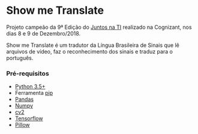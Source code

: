 # Show me Translate

Projeto campeão da 9ª Edição do [Juntos na TI](https://www.facebook.com/JuntosnaTI/) realizado na Cognizant, nos dias 8 e 9 de Dezembro/2018.

Show me Translate é um tradutor da Língua Brasileira de Sinais que lê arquivos de vídeo, faz o reconhecimento dos sinais e traduz para o português. 

### Pré-requisitos
* [Python 3.5+](https://www.python.org/downloads/)
* Ferramenta [pip](https://pip.pypa.io/en/stable/installing/)
* [Pandas](https://pandas.pydata.org/)
* [Numpy](http://www.numpy.org/) 
* [cv2](https://pypi.org/project/opencv-python/) 
* [Tensorflow](https://www.tensorflow.org)
* [Pillow](https://pillow.readthedocs.io/)
